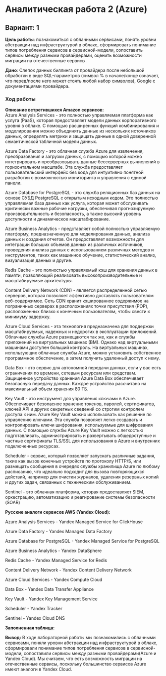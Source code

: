 # Аналитическая работа 2 (Azure)
## Вариант: 1

**Цель работы**: познакомиться с облачными сервисами, понять уровни абстракции над инфраструктурой в облаке, сформировать понимание типов потребления сервисов в сервисной-модели, сопоставить сервисы между разными провайдерами, оценить возможности миграции на отечественные сервисы.

**Дано**: Слепок данных биллинга от провайдера после небольшой обработки в виде SQL-параметров (символ % в начале/конце означает, что перед/после него может стоять любой набор символов), Google с документациями провайдера.

### Ход работы

**Описание встретившихся Amazon сервисов:**\
Azure Analysis Services - это полностью управляемая платформа как услуга (PaaS), которая предоставляет модели данных корпоративного уровня в облаке. С помощью расширенных функций комбинирования и моделирования можно объединять данные из нескольких источников данных, определять метрики и защищать данные в одной доверенной семантической табличной модели данных.

Azure Data Factory - это облачная служба Azure для извлечения, преобразования и загрузки данных, с помощью которой можно интегрировать и преобразовывать данные бессерверных вычислений в горизонтальном масштабе. Эта служба предоставляет пользовательский интерфейс без кода для интуитивно понятной разработки с возможностью мониторинга и управления с единой панели.

Azure Database for PostgreSQL - это служба реляционных баз данных на основе СУБД PostgreSQL с открытым исходным кодом. Это полностью управляемая база данных как услуга, которая может обслуживать критически важные рабочие нагрузки, обеспечивая прогнозируемую производительность и безопасность, а также высокий уровень доступности и динамическое масштабирование.

Azure Business Analytics - представляет собой полностью управляемую платформу, предназначенную для моделирования данных, анализа данных и создания отчетов. Он предоставляет возможности для интеграции больших объемов данных из различных источников, проведения анализа данных с использованием различных методов и инструментов, таких как машинное обучение, статистический анализ, визуализация данных и другие.

Redis Cache - это полностью управляемый кэш для хранения данных в памяти, позволяющий реализовать высокопроизводительные и масштабируемые архитектуры.

Content Delivery Network (CDN) - является распределенной сетью серверов, которая позволяет эффективно доставлять пользователям веб-содержимое. Сеть CDN хранит кэшированное содержимое на пограничных серверах в расположениях точки присутствия (POP), расположенных близко к конечным пользователям, чтобы свести к минимуму задержку.

Azure Cloud Services - эта технология предназначена для поддержки масштабируемых, надежных и недорогих в эксплуатации приложений. Облачные службы Azure размещаются так же, как и службы приложений на виртуальных машинах (ВМ). Однако над виртуальными машинами доступен больший контроль. На виртуальных машинах, использующих облачные службы Azure, можно установить собственное программное обеспечение, а затем получить удаленный доступ к нему.

Data Box - это сервис для автономной передачи данных, если у вас есть ограничения по времени, сетевым ресурсам или средствам. Защищенное устройство хранения Azure Data Box обеспечивает безопасную передачу данных. Каждое устройство рассчитано на максимальный объем хранения 80 ТБ.

Key Vault - это инструмент для управления ключами в Azure. Обеспечивает безопасное хранение токенов, паролей, сертификатов, ключей API и других секретных сведений со строгим контролем доступа к ним. Azure Key Vault можно использовать как решение по управлению ключами. Эта служба позволяет легко создавать и контролировать ключи шифрования, используемые для шифрования данных. С помощью службы Azure Key Vault можно с легкостью подготавливать, администрировать и развертывать общедоступные и частные сертификаты TLS/SSL для использования в Azure и внутренних подключенных ресурсах.

Scheduler - сервис, который позволяет запускать различные задания, такие как вызов конечных устройств по протоколу HTTP/S, или размещать сообщения в очередях службы хранилища Azure по любому расписанию, что идеально подходит для вызова повторяющихся действий, например для очистки журналов, удаления резервных копий и других задач, связанных с техническим обслуживанием.

Sentinel - это облачная платформа, которая предоставляет SIEM, оркестрацию, автоматизацию и реагирование системы безопасности (SOAR)

**Русские аналоги сервисов AWS (Yandex Cloud):**

Azure Analysis Services - Yandex Managed Service for ClickHouse 

Azure Data Factory - Yandex Managed Data Factory 

Azure Database for PostgreSQL - Yandex Managed Service for PostgreSQL

Azure Business Analytics - Yandex DataSphere 

Redis Cache - Yandex Managed Service for Redis

Content Delivery Network - Yandex Content Delivery Network

Azure Cloud Services - Yandex Compute Cloud 

Data Box - Yandex Data Transfer Appliance

Key Vault - Yandex Key Management Service 

Scheduler - Yandex Tracker 

Sentinel - Yandex Cloud DNS

**Заполненная таблица:**

**Вывод:**
В ходе лабораторной работы мы познакомились с облачными сервисами, поняли уровни абстракции над инфраструктурой в облаке, сформировали понимание типов потребления сервисов в сервисной-модели, сопоставили сервисы между разными провайдерами(Azure и Yandex Cloud). Мы считаем, что есть возможность миграции на отечественные сервисы, поскольку большинство сервисов Azure имеют аналоги в Yandex Cloud.
